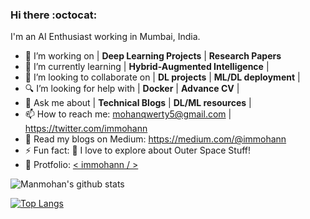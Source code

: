### Hi there :octocat:
I'm an AI Enthusiast working in Mumbai, India.


- 🏢 I’m working on | **Deep Learning Projects** | **Research Papers**
- 🔭 I’m currently learning | **Hybrid-Augmented Intelligence** | 
- 👯 I’m looking to collaborate on | **DL projects** | **ML/DL deployment** | 
- 🔍 I’m looking for help with | **Docker** | **Advance CV** | 
- 💬 Ask me about  | **Technical Blogs** | **DL/ML resources**  |
- 📫 How to reach me: mohanqwerty5@gmail.com  |   https://twitter.com/immohann
- 📑 Read my blogs on Medium: https://medium.com/@immohann
- ⚡ Fun fact: 🌌 I love to explore about Outer Space Stuff!
- 👾 Protfolio: [ < immohann / > ](https://immohann.github.io/Portfolio/) 





![Manmohan's github stats](https://github-readme-stats.vercel.app/api?username=immohann&count_private=true&show_icons=true&theme=algolia)

[![Top Langs](https://github-readme-stats.vercel.app/api/top-langs/?username=immohann&layout=compact&show_icons=true&theme=algolia)](https://github.com/immohann/github-readme-stats)
